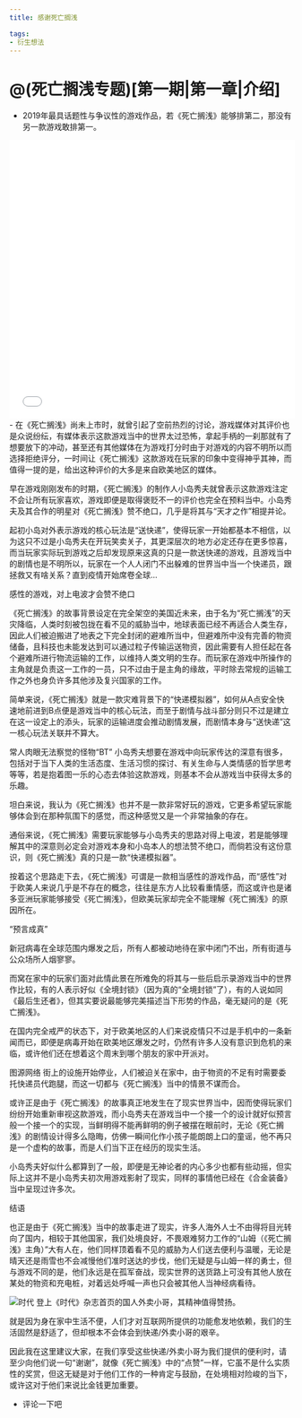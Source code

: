 ```yaml
---
title: 感谢死亡搁浅

tags:
- 衍生想法
---
```

# @(死亡搁浅专题)[第一期|第一章|介绍]
- 2019年最具话题性与争议性的游戏作品，若《死亡搁浅》能够排第二，那没有另一款游戏敢排第一。
<iframe height=498 width=510 src='//player.youku.com/embed/XNDQzNjYxODkyOA==' frameborder=0 'allowfullscreen'></iframe> 
- 在《死亡搁浅》尚未上市时，就曾引起了空前热烈的讨论，游戏媒体对其评价也是众说纷纭，有媒体表示这款游戏当中的世界太过恐怖，拿起手柄的一刹那就有了想要放下的冲动，甚至还有其他媒体在为游戏打分时由于对游戏的内容不明所以而选择拒绝评分，一时间让《死亡搁浅》这款游戏在玩家的印象中变得神乎其神，而值得一提的是，给出这种评价的大多是来自欧美地区的媒体。


早在游戏刚刚发布的时期，《死亡搁浅》的制作人小岛秀夫就曾表示这款游戏注定不会让所有玩家喜欢，游戏即便是取得褒贬不一的评价也完全在预料当中。小岛秀夫及其合作的明星对《死亡搁浅》赞不绝口，几乎是将其与“天才之作”相提并论。

起初小岛对外表示游戏的核心玩法是“送快递”，使得玩家一开始都基本不相信，以为这只不过是小岛秀夫在开玩笑卖关子，其更深层次的地方必定还存在更多惊喜，而当玩家实际玩到游戏之后却发现原来这真的只是一款送快递的游戏，且游戏当中的剧情也是不明所以，玩家在一个人人闭门不出躲难的世界当中当一个快递员，跟拯救又有啥关系？直到疫情开始席卷全球…

感性的游戏，对上电波才会赞不绝口

《死亡搁浅》的故事背景设定在完全架空的美国近未来，由于名为“死亡搁浅”的天灾降临，人类时刻被包拢在看不见的威胁当中，地球表面已经不再适合人类生存，因此人们被迫搬进了地表之下完全封闭的避难所当中，但避难所中没有完善的物资储备，且科技也未能发达到可以通过粒子传输运送物资，因此需要有人担任起在各个避难所进行物流运输的工作，以维持人类文明的生存。而玩家在游戏中所操作的主角就是负责这一工作的一员，只不过由于是主角的缘故，平时除去常规的运输工作之外也身负许多其他涉及复兴国家的工作。

简单来说，《死亡搁浅》就是一款灾难背景下的“快递模拟器”，如何从A点安全快速地前进到B点便是游戏当中的核心玩法，而至于剧情与战斗部分则只不过是建立在这一设定上的添头，玩家的运输进度会推动剧情发展，而剧情本身与“送快递”这一核心玩法关联并不算大。


常人肉眼无法察觉的怪物“BT”
小岛秀夫想要在游戏中向玩家传达的深意有很多，包括对于当下人类的生活态度、生活习惯的探讨、有关生命与人类情感的哲学思考等等，若是抱着图一乐的心态去体验这款游戏，则基本不会从游戏当中获得太多的乐趣。

坦白来说，我认为《死亡搁浅》也并不是一款非常好玩的游戏，它更多希望玩家能够体会到在那种氛围下的感觉，而这种感觉又是一个非常抽象的存在。

通俗来说，《死亡搁浅》需要玩家能够与小岛秀夫的思路对得上电波，若是能够理解其中的深意则必定会对游戏本身和小岛本人的想法赞不绝口，而倘若没有这份意识，则《死亡搁浅》真的只是一款“快递模拟器”。

按着这个思路走下去，《死亡搁浅》可谓是一款相当感性的游戏作品，而“感性”对于欧美人来说几乎是不存在的概念，往往是东方人比较看重情感，而这或许也是诸多亚洲玩家能够接受《死亡搁浅》，但欧美玩家却完全不能理解《死亡搁浅》的原因所在。


“预言成真”

新冠病毒在全球范围内爆发之后，所有人都被动地待在家中闭门不出，所有街道与公众场所人烟寥寥。

而窝在家中的玩家们面对此情此景在所难免的将其与一些后启示录游戏当中的世界作比较，有的人表示好似《全境封锁》（因为真的“全境封锁”了），有的人说如同《最后生还者》，但其实要说最能够完美描述当下形势的作品，毫无疑问的是《死亡搁浅》。

在国内完全戒严的状态下，对于欧美地区的人们来说疫情只不过是手机中的一条新闻而已，即便是病毒开始在欧美地区爆发之时，仍然有许多人没有意识到危机的来临，或许他们还在想着这个周末到哪个朋友的家中开派对。


图源网络
街上的设施开始停业，人们被迫关在家中，由于物资的不足有时需要委托快递员代跑腿，而这一切都与《死亡搁浅》当中的情景不谋而合。

或许正是由于《死亡搁浅》的故事真正地发生在了现实世界当中，因而使得玩家们纷纷开始重新审视这款游戏，而小岛秀夫在游戏当中一个接一个的设计就好似预言般一个接一个的实现，当鲜明得不能再鲜明的例子被摆在眼前时，无论《死亡搁浅》的剧情设计得多么隐晦，仿佛一瞬间化作小孩子能朗朗上口的童谣，他不再只是一个虚构的故事，而是人们当下正在经历的现实生活。

小岛秀夫好似什么都算到了一般，即便是无神论者的内心多少也都有些动摇，但实际上这并不是小岛秀夫初次用游戏影射了现实，同样的事情他已经在《合金装备》当中呈现过许多次。


结语

也正是由于《死亡搁浅》当中的故事走进了现实，许多人海外人士不由得将目光转向了国内，相较于其他国家，我们处境良好，不畏艰难努力工作的“山姆（《死亡搁浅》主角）”大有人在，他们同样顶着看不见的威胁为人们送去便利与温暖，无论是晴天还是雨雪也不会减慢他们准时送达的步伐，他们无疑是与山姆一样的勇士，但与游戏不同的是，他们永远是在孤军奋战，现实世界的送货路上可没有其他人放在某处的物资和充电桩，对着远处呼喊一声也只会被其他人当神经病看待。

![时代](https://pics1.baidu.com/feed/4034970a304e251f896a6f39d3daa0117e3e5330.jpeg?token=b1bfb5507da233537e74b5741e785995)
登上《时代》杂志首页的国人外卖小哥，其精神值得赞扬。

就是因为身在家中生活不便，人们才对互联网所提供的功能愈发地依赖，我们的生活固然是舒适了，但却根本不会体会到快递/外卖小哥的艰辛。

因此我在这里建议大家，在我们享受这些快递/外卖小哥为我们提供的便利时，请至少向他们说一句“谢谢”，就像《死亡搁浅》中的“点赞”一样，它虽不是什么实质性的奖赏，但这无疑是对于他们工作的一种肯定与鼓励，在处境相对险峻的当下，或许这对于他们来说比金钱更加重要。

- 评论一下吧<script src="https://utteranc.es/client.js"
        repo="2398954487/pinlunchucun"
        issue-term="pathname"
        theme="icy-dark"
        crossorigin="anonymous"
        async>
</script>
